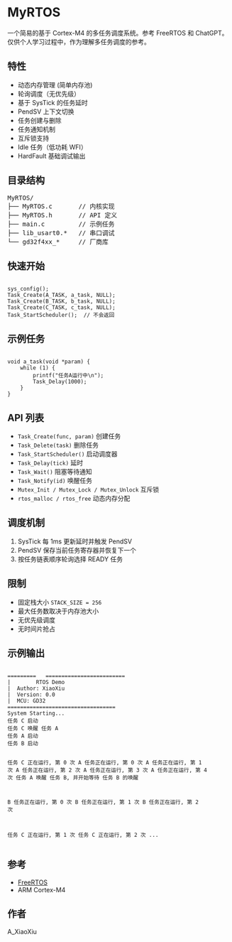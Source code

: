 <h1>MyRTOS</h1>

<p>一个简易的基于 Cortex-M4 的多任务调度系统。参考 FreeRTOS 和 ChatGPT。  
仅供个人学习过程中，作为理解多任务调度的参考。</p>

<h2>特性</h2>
<ul>
  <li>动态内存管理 (简单内存池)</li>
  <li>轮询调度（无优先级）</li>
  <li>基于 SysTick 的任务延时</li>
  <li>PendSV 上下文切换</li>
  <li>任务创建与删除</li>
  <li>任务通知机制</li>
  <li>互斥锁支持</li>
  <li>Idle 任务（低功耗 WFI）</li>
  <li>HardFault 基础调试输出</li>
</ul>

<h2>目录结构</h2>
<pre>
MyRTOS/
├── MyRTOS.c       // 内核实现
├── MyRTOS.h       // API 定义
├── main.c         // 示例任务
├── lib_usart0.*   // 串口调试
└── gd32f4xx_*     // 厂商库
</pre>

<h2>快速开始</h2>
<pre><code class="language-c">
sys_config();
Task_Create(A_TASK, a_task, NULL);
Task_Create(B_TASK, b_task, NULL);
Task_Create(C_TASK, c_task, NULL);
Task_StartScheduler();  // 不会返回
</code></pre>

<h2>示例任务</h2>
<pre><code class="language-c">
void a_task(void *param) {
    while (1) {
        printf("任务A运行中\n");
        Task_Delay(1000);
    }
}
</code></pre>

<h2>API 列表</h2>
<ul>
  <li><code>Task_Create(func, param)</code> 创建任务</li>
  <li><code>Task_Delete(task)</code> 删除任务</li>
  <li><code>Task_StartScheduler()</code> 启动调度器</li>
  <li><code>Task_Delay(tick)</code> 延时</li>
  <li><code>Task_Wait()</code> 阻塞等待通知</li>
  <li><code>Task_Notify(id)</code> 唤醒任务</li>
  <li><code>Mutex_Init / Mutex_Lock / Mutex_Unlock</code> 互斥锁</li>
  <li><code>rtos_malloc / rtos_free</code> 动态内存分配</li>
</ul>

<h2>调度机制</h2>
<ol>
  <li>SysTick 每 1ms 更新延时并触发 PendSV</li>
  <li>PendSV 保存当前任务寄存器并恢复下一个</li>
  <li>按任务链表顺序轮询选择 READY 任务</li>
</ol>

<h2>限制</h2>
<ul>
  <li>固定栈大小 <code>STACK_SIZE = 256</code></li>
  <li>最大任务数取决于内存池大小</li>
  <li>无优先级调度</li>
  <li>无时间片抢占</li>
</ul>

<h2>示例输出</h2>
<pre><code>
=========   =========================
|        RTOS Demo
|  Author: XiaoXiu
|  Version: 0.0
|  MCU: GD32
==================================
System Starting...
任务 C 启动
任务 C 唤醒 任务 A
任务 A 启动
任务 B 启动

任务 C 正在运行, 第 0 次
A 任务正在运行, 第 0 次
A 任务正在运行, 第 1 次
A 任务正在运行, 第 2 次
A 任务正在运行, 第 3 次
A 任务正在运行, 第 4 次
任务 A 唤醒 任务 B, 并开始等待 任务 B 的唤醒

B 任务正在运行, 第 0 次
B 任务正在运行, 第 1 次
B 任务正在运行, 第 2 次

任务 C 正在运行, 第 1 次
任务 C 正在运行, 第 2 次
...
</code></pre>

<h2>参考</h2>
<ul>
  <li><a href="https://github.com/FreeRTOS/FreeRTOS-Kernel">FreeRTOS</a></li>
  <li>ARM Cortex-M4</li>
</ul>

<h2>作者</h2>
<p>A_XiaoXiu</p>

